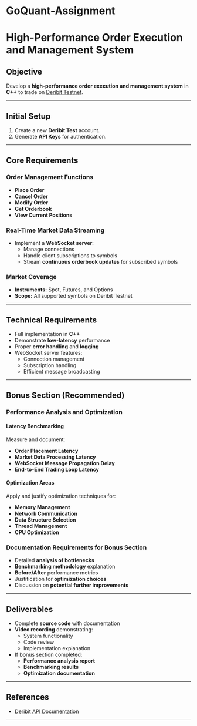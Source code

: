 # GoQuant-Assignment

# High-Performance Order Execution and Management System

## Objective
Develop a **high-performance order execution and management system** in **C++** to trade on [Deribit Testnet](https://test.deribit.com/).

---

## Initial Setup
1. Create a new **Deribit Test** account.
2. Generate **API Keys** for authentication.

---

## Core Requirements

### Order Management Functions
- **Place Order**
- **Cancel Order**
- **Modify Order**
- **Get Orderbook**
- **View Current Positions**

### Real-Time Market Data Streaming
- Implement a **WebSocket server**:
  - Manage connections
  - Handle client subscriptions to symbols
  - Stream **continuous orderbook updates** for subscribed symbols

### Market Coverage
- **Instruments:** Spot, Futures, and Options
- **Scope:** All supported symbols on Deribit Testnet

---

## Technical Requirements
- Full implementation in **C++**
- Demonstrate **low-latency** performance
- Proper **error handling** and **logging**
- WebSocket server features:
  - Connection management
  - Subscription handling
  - Efficient message broadcasting

---

## Bonus Section (Recommended)

### Performance Analysis and Optimization

#### Latency Benchmarking
Measure and document:
- **Order Placement Latency**
- **Market Data Processing Latency**
- **WebSocket Message Propagation Delay**
- **End-to-End Trading Loop Latency**

#### Optimization Areas
Apply and justify optimization techniques for:
- **Memory Management**
- **Network Communication**
- **Data Structure Selection**
- **Thread Management**
- **CPU Optimization**

### Documentation Requirements for Bonus Section
- Detailed **analysis of bottlenecks**
- **Benchmarking methodology** explanation
- **Before/After** performance metrics
- Justification for **optimization choices**
- Discussion on **potential further improvements**

---

## Deliverables
- Complete **source code** with documentation
- **Video recording** demonstrating:
  - System functionality
  - Code review
  - Implementation explanation
- If bonus section completed:
  - **Performance analysis report**
  - **Benchmarking results**
  - **Optimization documentation**

---

## References
- [Deribit API Documentation](https://docs.deribit.com/)

---

